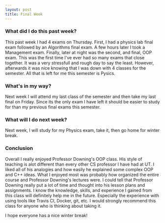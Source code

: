 ```yaml
---
layout: post
title: Final Week
---
```


### What did I do this past week?
This past week I had 4 exams on Thursday. First, I had a physics lab final exam followed by an Algorithms final exam. A few hours later I took a Management exam. Finally, later at night was the second, and final, OOP exam. This was the first time I've ever had so many exams that close together. It was a very stressfull and rough day to say the least. However, afterwards it was nice knowing that I was down with 4 classes for the semester. All that is left for me this semester is Pysics.

### What's in my way?
Next week I will attend my last class of the semester and then take my last final on Friday. Since its the only exam I have left it should be easier to study for than my previous final exams this semester. 

### What will I do next week?
Next week, I will study for my Physics exam, take it, then go home for winter break.

### Conclusion
Overall I really enjoyed Professor Downing's OOP class. His style of teaching is alot different than every other CS professor I have had at UT. I liked all of his analogies and how easily he explained some complex OOP and C++ ideas. What I enjoyed most was probably how organized the entire course and Professor Downing's lectures were. I could tell that Professor Downing really put a lot of time and thought into his lesson plans and assignments. I know the knowledge, skills, and experience I gained from this class will definitely help me in the future. Especially the experience with using tools like Travis CI, Docker, git, etc. I would strongly recommend this class for anyone who is thinking about taking it. 

I hope everyone has a nice winter break!
